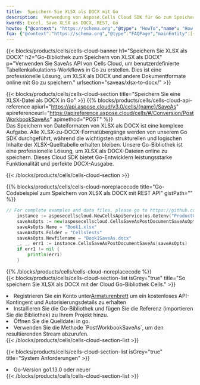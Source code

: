 ```yaml
---
title:  Speichern Sie XLSX als DOCX mit Go
description:  Verwendung von Aspose.Cells Cloud SDK für Go zum Speichern von XLSX-Formatdateien als DOCX-Formatdateien.
kwords: Excel, Save XLSX as DOCX, REST, Go
howto: {"@context": "https://schema.org","@type": "HowTo","name": "How to save XLSX as DOCX using the Cells Cloud Go library.","description": "How to save XLSX as DOCX using the Cells Cloud Go library.","image": {"@type": "ImageObject"},"url": "/go/saveas/xlsx-to-docx/","step": [{ "@type": "HowToStep","name": "How to save XLSX as DOCX using the Cells Cloud Go library. step 1", "image": {"@type": "ImageObject",},"url": "/go/saveas/xlsx-to-docx/","text": "Register an account at <a href='https://dashboard.aspose.cloud/'>Dashboard</a> to get free API quota & authorization details",},{ "@type": "HowToStep","name": "How to save XLSX as DOCX using the Cells Cloud Go library. step 1", "image": {"@type": "ImageObject",},"url": "/go/saveas/xlsx-to-docx/","text": "Install Go library and add the reference (import the library) to your project.",},{ "@type": "HowToStep","name": "How to save XLSX as DOCX using the Cells Cloud Go library. step 1", "image": {"@type": "ImageObject",},"url": "/go/saveas/xlsx-to-docx/","text": "Open the source file in go.",},{ "@type": "HowToStep","name": "How to save XLSX as DOCX using the Cells Cloud Go library. step 1", "image": {"@type": "ImageObject",},"url": "/go/saveas/xlsx-to-docx/","text": "Use the `PostWorkbookSaveAs` method to retrieve the resulting stream.",}, ],"supply": {"@type": "HowToSupply","name": "document"},"tool": [{"@type": "HowToTool","name": "Goland, Visual Studio Code, Eclipse"},{"@type": "HowToTool","name": "Aspose Cells"}],"totalTime": "PT6M"}
fqa: {"@context":"https://schema.org","@type":"FAQPage","mainEntity":[{"@type":"Question","name":"Why save file as other formats file in C# using REST API?","acceptedAnswer":{"@type":"Answer","text":"Documents are encoded in many ways, and some files may be incompatible with the software you use. To open and read such files, just save them as appropriate file formats.<br/><ol><li>Install .NET SDK and add the reference (import the library) to your project.</li><li>Open the source file in C# using REST API.</li><li>Call the PostWorkbookSaveAsRequest() method, passing an output filename with required extension.</li><li>Get the result of save as a separate file.</li></ol>"}},{"@type":"Question","name":"What file formats can I save as with your C# library?","acceptedAnswer":{"@type":"Answer","text":"We support a variety of file formats for conversion using .NET library, including XLSX, Excel, xls , PDF, CSV, HTML, Markdown, XML, PNG, JPG, TIFF, Json, TXT and many more."}},{"@type":"Question","name":"What is the maximum allowed file size for conversion using this .NET library?","acceptedAnswer":{"@type":"Answer","text":"There are no file size limits for format conversions using .NET library."}}]}
---
```

{{< blocks/products/cells/cells-cloud-banner h1="Speichern Sie XLSX als DOCX" h2="Go-Bibliothek zum Speichern von XLSX als DOCX" p="Verwenden Sie SaveAs API von Cells Cloud, um benutzerdefinierte Tabellenkalkulations-Workflows in Go zu erstellen. Dies ist eine professionelle Lösung, um XLSX als DOCX und andere Dokumentformate online mit Go zu speichern." urlsection="saveas/xlsx-to-docx/" >}}

{{< blocks/products/cells/cells-cloud-section title="Speichern Sie eine XLSX-Datei als DOCX in Go" >}}
{{% blocks/products/cells/cells-cloud-api-reference apiurl="https://api.aspose.cloud/v3.0/cells/{name}/SaveAs" apireferenceurl="https://apireference.aspose.cloud/cells/#/Conversion/PostWorkbookSaveAs" apimethod="POST" %}}
<br/>
Das Speichern von Dateiformaten von XLSX als DOCX ist eine komplexe Aufgabe. Alle XLSX-zu-DOCX-Formatübergänge werden von unserem Go SDK durchgeführt, während die wichtigsten strukturellen und logischen Inhalte der XLSX-Quelltabelle erhalten bleiben. Unsere Go-Bibliothek ist eine professionelle Lösung, um XLSX als DOCX-Dateien online zu speichern. Dieses Cloud SDK bietet Go-Entwicklern leistungsstarke Funktionalität und perfekte DOCX-Ausgabe.

{{< /blocks/products/cells/cells-cloud-section >}}

{{% blocks/products/cells/cells-cloud-noreplacecode title="Go-Codebeispiel zum Speichern von XLSX als DOCX mit REST API" gistPath="" %}}
  
```go
// For complete examples and data files, please go to https://github.com/aspose-cells-cloud/aspose-cells-cloud-go/
    instance := asposecellscloud.NewCellsApiService(os.Getenv("ProductClientId"), os.Getenv("ProductClientSecret"))
    saveAsOpts := new(asposecellscloud.CellsSaveAsPostDocumentSaveAsOpts)
    saveAsOpts.Name = "Book1.xlsx"
    saveAsOpts.Folder = "CellsTests"
    saveAsOpts.Newfilename = "Book1SaveAs.docx"
    _, _, err1 := instance.CellsSaveAsPostDocumentSaveAs(saveAsOpts)
    if err1 != nil {
	    println(err1)
    }
```
  
{{% /blocks/products/cells/cells-cloud-noreplacecode %}}
<br/>
{{< blocks/products/cells/cells-cloud-section-list isGrey="true" title="So speichern Sie XLSX als DOCX mit der Cloud Go-Bibliothek Cells." >}}
<li> Registrieren Sie ein Konto unter<a href="https://dashboard.aspose.cloud/">Armaturenbrett</a> um ein kostenloses API-Kontingent und Autorisierungsdetails zu erhalten</li>
<li>Installieren Sie die Go-Bibliothek und fügen Sie die Referenz (importieren Sie die Bibliothek) zu Ihrem Projekt hinzu.</li>
<li>Öffnen Sie die Quelldatei in go.</li>
<li>Verwenden Sie die Methode `PostWorkbookSaveAs`, um den resultierenden Stream abzurufen.</li>
{{< /blocks/products/cells/cells-cloud-section-list >}}

{{< blocks/products/cells/cells-cloud-section-list isGrey="true" title="System Anforderungen" >}}
<li>Go-Version go1.13.0 oder neuer</li>
{{< /blocks/products/cells/cells-cloud-section-list >}}
